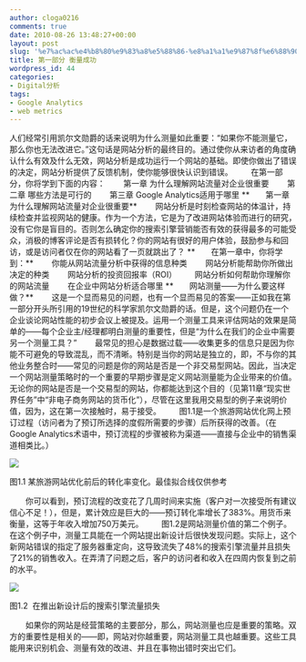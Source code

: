 ```yaml
---
author: cloga0216
comments: true
date: 2010-08-26 13:48:27+00:00
layout: post
slug: '%e7%ac%ac%e4%b8%80%e9%83%a8%e5%88%86-%e8%a1%a1%e9%87%8f%e6%88%90%e5%8a%9f'
title: 第一部分 衡量成功
wordpress_id: 44
categories:
- Digital分析
tags:
- Google Analytics
- web metrics
---
```


人们经常引用凯尔文勋爵的话来说明为什么测量如此重要：“如果你不能测量它，那么你也无法改进它。”这句话是网站分析的最终目的。通过使你从来访者的角度确认什么有效及什么无效，网站分析是成功运行一个网站的基础。即使你做出了错误的决定，网站分析提供了反馈机制，使你能够很快认识到错误。
　　在第一部分，你将学到下面的内容：
　　第一章 为什么理解网站流量对企业很重要
　　第二章 哪些方法是可行的
　　第三章 Google Analytics适用于哪里
**　　第一章 为什么理解网站流量对企业很重要**
　　网站分析是时刻检查网站的体温计，持续检查并监视网站的健康。作为一个方法，它是为了改进网站体验而进行的研究，没有它你是盲目的。否则怎么确定你的搜索引擎营销能否有效的获得最多的可能受众，消极的博客评论是否有损转化？你的网站有很好的用户体验，鼓励参与和回访，或是访问者仅在你的网站看了一页就跳出了？
**　　在第一章中，你将学到：**
　　你能从网站流量分析中获得的信息种类
　　网站分析能帮助你所做出决定的种类
　　网站分析的投资回报率（ROI）
　　网站分析如何帮助你理解你的网站流量
　　在企业中网站分析适合哪里
**　　网站测量——为什么要这样做？**
　　这是一个显而易见的问题，也有一个显而易见的答案——正如我在第一部分开头所引用的19世纪的科学家凯尔文勋爵的话。但是，这个问题仍在一个企业谈论网站性能的初步会议上被提及。运用一个测量工具来评估网站的效果是简单的——每个企业主/经理都明白测量的重要性，但是“为什么在我们的企业中需要另一个测量工具？”
　　最常见的担心是数据过载——收集更多的信息只是因为你能不可避免的导致混乱，而不清晰。特别是当你的网站是独立的，即，不与你的其他业务整合时——常见的问题是你的网站是否是一个非交易型网站。因此，当决定一个网站测量策略时的一个重要的早期步骤是定义网站测量能为企业带来的价值。无论你的网站是否是一个交易型的网站，你都能达到这个目的（见第11章“现实世界任务”中“非电子商务网站的货币化”），尽管在这里我用交易型的例子来说明价值，因为，这在第一次接触时，易于接受。
　　图1.1是一个旅游网站优化网上预订过程（访问者为了预订所选择的度假所需要的步骤）后所获得的改善。（在Google Analytics术语中，预订流程的步骤被称为渠道——直接与企业中的销售渠道相类比。）


[![](http://www.cloga.info/wp-content/uploads/2010/08/1-1.jpg)](http://www.cloga.info/wp-content/uploads/2010/08/1-1.jpg)




图1.1 某旅游网站优化前后的转化率变化。最佳拟合线仅供参考


　　你可以看到，预订流程的改变花了几周时间来实施（客户对一次接受所有建议信心不足！），但是，累计效应是巨大的——预订转化率增长了383%。用货币来衡量，这等于年收入增加750万美元。
　　图1.2是网站测量价值的第二个例子。在这个例子中，测量工具能在一个网站提出新设计后很快发现问题。实际上，这个新网站错误的指定了服务器重定向，这导致流失了48%的搜索引擎流量并且损失了21%的销售收入。在弄清了问题之后，客户的访问者和收入在四周内恢复到之前的水平。


[![](http://www.cloga.info/wp-content/uploads/2010/08/1-2.jpg)](http://www.cloga.info/wp-content/uploads/2010/08/1-2.jpg)




图1.2  在推出新设计后的搜索引擎流量损失


　　如果你的网站是经营策略的主要部分，那么，网站测量也应是重要的策略。双方的重要性是相关的——即，网站对你越重要，网站测量工具也越重要。这些工具能用来识别机会、测量有效的改进、并且在事物出错时突出它们。
